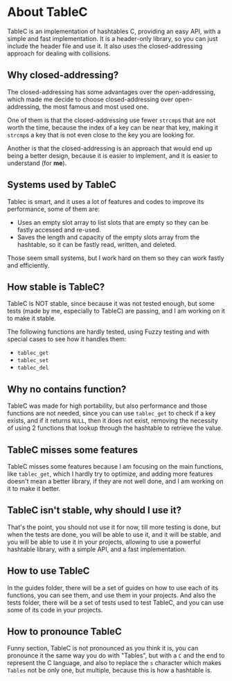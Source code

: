 # About TableC

TableC is an implementation of hashtables C, providing an easy API, with a simple and fast implementation. It is a header-only library, so you can just include the header file and use it. It also uses the closed-addressing approach for dealing with collisions.

## Why closed-addressing?

The closed-addressing has some advantages over the open-addressing, which made me decide to choose closed-addressing over open-addressing, the most famous and most used one.

One of them is that the closed-addressing use fewer `strcmp`s that are not worth the time, because the index of a key can be near that key, making it `strcmp`s a key that is not even close to the key you are looking for.

Another is that the closed-addressing is an approach that would end up being a better design, because it is easier to implement, and it is easier to understand (for **me**).

## Systems used by TableC

Tablec is smart, and it uses a lot of features and codes to improve its performance, some of them are:

*  Uses an empty slot array to list slots that are empty so they can be fastly accessed and re-used.
*  Saves the length and capacity of the empty slots array from the hashtable, so it can be fastly read, written, and deleted.

Those seem small systems, but I work hard on them so they can work fastly and efficiently.

## How stable is TableC?

TableC is NOT stable, since because it was not tested enough, but some tests (made by me, especially to TableC) are passing, and I am working on it to make it stable.

The following functions are hardly tested, using Fuzzy testing and with special cases to see how it handles them:

*  `tablec_get`
*  `tablec_set`
*  `tablec_del`

## Why no contains function?

TableC was made for high portability, but also performance and those functions are not needed, since you can use `tablec_get` to check if a key exists, and if it returns `NULL`, then it does not exist, removing the necessity of using 2 functions that lookup through the hashtable to retrieve the value.

## TableC misses some features

TableC misses some features because I am focusing on the main functions, like `tablec_get`, which I hardly try to optimize, and adding more features doesn't mean a better library, if they are not well done, and I am working on it to make it better.

## TableC isn't stable, why should I use it?

That's the point, you should not use it for now, till more testing is done, but when the tests are done, you will be able to use it, and it will be stable, and you will be able to use it in your projects, allowing to use a powerful hashtable library, with a simple API, and a fast implementation.

## How to use TableC

In the guides folder, there will be a set of guides on how to use each of its functions, you can see them, and use them in your projects. And also the tests folder, there will be a set of tests used to test TableC, and you can use some of its code in your projects.

## How to pronounce TableC

Funny section, TableC is not pronounced as you think it is, you can pronounce it the same way you do with "Tables", but with a `C` and the end to represent the C language, and also to replace the `s` character which makes `Tables` not be only one, but multiple, because this is how a hashtable is.